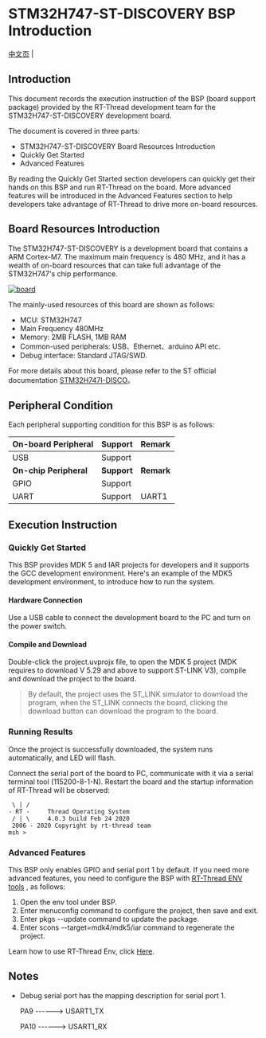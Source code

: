 # STM32H747-ST-DISCOVERY BSP Introduction

[中文页](README_zh.md) |

## Introduction

This document records the execution instruction of the BSP (board support package) provided by the RT-Thread development team for the STM32H747-ST-DISCOVERY development board.

The document is covered in three parts:

- STM32H747-ST-DISCOVERY Board Resources Introduction
- Quickly Get Started
- Advanced Features

By reading the Quickly Get Started section developers can quickly get their hands on this BSP and run RT-Thread on the board. More advanced features will be introduced in the Advanced Features section to help developers take advantage of RT-Thread to drive more on-board resources.

## Board Resources Introduction

The STM32H747-ST-DISCOVERY is a development board that contains a ARM Cortex-M7. The maximum main frequency is 480 MHz, and it has a wealth of on-board resources that can take full advantage of the STM32H747's chip performance.



[![board](https://github.com/RT-Thread/rt-thread/raw/master/bsp/stm32/stm32h747-st-discovery/figures/board.png)](https://github.com/RT-Thread/rt-thread/blob/master/bsp/stm32/stm32h747-st-discovery/figures/board.png)

The mainly-used resources of this board are shown as follows:

- MCU: STM32H747
- Main Frequency 480MHz
- Memory: 2MB FLASH, 1MB RAM
- Common-used peripherals: USB、Ethernet、arduino API etc.
- Debug interface: Standard JTAG/SWD.

For more details about this board, please refer to the ST official documentation [STM32H747I-DISCO](https://www.st.com/content/st_com/en/products/evaluation-tools/product-evaluation-tools/mcu-mpu-eval-tools/stm32-mcu-mpu-eval-tools/stm32-discovery-kits/stm32h747i-disco.html)。

## Peripheral Condition

Each peripheral supporting condition for this BSP is as follows:

| **On-board Peripheral** | **Support** | **Remark** |
| ----------------------- | ----------- | ---------- |
| USB                     | Support     |            |
| **On-chip Peripheral**  | **Support** | **Remark** |
| GPIO                    | Support     |            |
| UART                    | Support     | UART1      |

## Execution Instruction

### Quickly Get Started

This BSP provides MDK 5 and IAR projects for developers and it supports the GCC development environment. Here's an example of the MDK5 development environment, to introduce how to run the system.

#### **Hardware Connection**

Use a USB cable to connect the development board to the PC and turn on the power switch.

#### **Compile and Download**

Double-click the project.uvprojx file, to open the MDK 5 project (MDK requires to download V 5.29 and above to support ST-LINK V3), compile and download the project to the board.

> By default, the project uses the ST_LINK simulator to download the program, when the ST_LINK connects the board, clicking the download button can download the program to the board.

### **Running Results**

Once the project is successfully downloaded, the system runs automatically, and LED will flash.

Connect the serial port of the board to PC, communicate with it via a serial terminal tool (115200-8-1-N). Restart the board and the startup information of RT-Thread will be observed:

```
 \ | /
- RT -     Thread Operating System
 / | \     4.0.3 build Feb 24 2020
 2006 - 2020 Copyright by rt-thread team
msh >
```

### **Advanced Features**

This BSP only enables GPIO and serial port 1 by default. If you need more advanced features, you need to configure the BSP with [RT-Thread ENV tools](https://www.rt-thread.io/download.html?download=Env) , as follows:

1. Open the env tool under BSP.
2. Enter menuconfig command to configure the project, then save and exit.
3. Enter pkgs --update command to update the package.
4. Enter scons --target=mdk4/mdk5/iar command to regenerate the project.

Learn how to use RT-Thread Env, click [Here](https://github.com/RT-Thread/rtthread-manual-doc/blob/master/env/env.md).

## **Notes**

- Debug serial port has the mapping description for serial port 1.

  PA9 ------> USART1_TX

  PA10 ------> USART1_RX